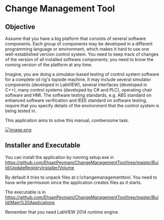 # Change Management Tool

## Objective
Assume that you have a big platform that consists of several software components. Each group of components may be developed in a different programming language or environment, which makes it hard to use one well-established vercion control system. You need to keep track of changes of the version of all installed software components; you need to know the running version of the platform at any time.

Imagine, you are doing a simulator-based testing of control system software for a complete oil rig's topside machine. It may include several simulator components (developed in LabVIEW), several interfaces (developed in C++), many control systems (developed by C# and PLC), operating chair software and HMI. The software testing standards, e.g. ABS standard on enhanced software verification and IEEE standard on software testing, require that you specify details of the environment that the control system is being tested in. 

This application aims to solve this manual, combersome task.

[![image.png](https://s31.postimg.cc/pjzura9x7/image.png)](https://postimg.cc/image/gc7mal2uv/)

## Installer and Executable
You can install the application by running setup.exe in https://github.com/EhsanPeymani/ChangeManagementTool/tree/master/Build/UpdateRegistryInstaller/Volume

By default it tries to unpack files at c:\changemanagementtool. You need to have write permission since the application creates files as it starts.

The executable is in https://github.com/EhsanPeymani/ChangeManagementTool/tree/master/Build/Main%20Applications

Remember that you need LabVIEW 2014 runtime engine. 



